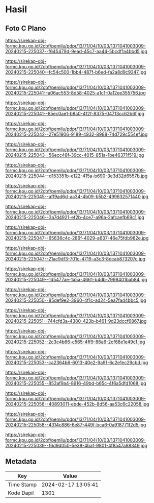 # Hasil

## Foto C Plano

https://sirekap-obj-formc.kpu.go.id/2cbf/pemilu/pdpr/13/71/04/10/03/1371041003009-20240215-225037--f645479d-9ead-45c7-aa44-5bcdf1a4bbd5.jpg

https://sirekap-obj-formc.kpu.go.id/2cbf/pemilu/pdpr/13/71/04/10/03/1371041003009-20240215-225040--fc54c500-1bb4-487f-b6ed-fa2a8d9c9247.jpg

https://sirekap-obj-formc.kpu.go.id/2cbf/pemilu/pdpr/13/71/04/10/03/1371041003009-20240215-225041--a06ac553-8d58-4025-a1c1-0a12ee355756.jpg

https://sirekap-obj-formc.kpu.go.id/2cbf/pemilu/pdpr/13/71/04/10/03/1371041003009-20240215-225041--85ec0ae1-b8a0-412f-8375-04713cc62b6f.jpg

https://sirekap-obj-formc.kpu.go.id/2cbf/pemilu/pdpr/13/71/04/10/03/1371041003009-20240215-225042--27e51906-9189-4932-8988-74d729c554ef.jpg

https://sirekap-obj-formc.kpu.go.id/2cbf/pemilu/pdpr/13/71/04/10/03/1371041003009-20240215-225043--56ecc48f-39cc-4015-851a-1be46371f519.jpg

https://sirekap-obj-formc.kpu.go.id/2cbf/pemilu/pdpr/13/71/04/10/03/1371041003009-20240215-225044--d153351b-e122-415a-b690-3e3d32d6557b.jpg

https://sirekap-obj-formc.kpu.go.id/2cbf/pemilu/pdpr/13/71/04/10/03/1371041003009-20240215-225045--aff9ad6d-aa34-4b09-b5b2-499632571440.jpg

https://sirekap-obj-formc.kpu.go.id/2cbf/pemilu/pdpr/13/71/04/10/03/1371041003009-20240215-225046--3a7d4921-ef2b-4ce7-a96a-2afcaefb69c1.jpg

https://sirekap-obj-formc.kpu.go.id/2cbf/pemilu/pdpr/13/71/04/10/03/1371041003009-20240215-225047--65636c4c-286f-4029-a637-46e75fdb982e.jpg

https://sirekap-obj-formc.kpu.go.id/2cbf/pemilu/pdpr/13/71/04/10/03/1371041003009-20240215-225047--21ac9df3-701c-4719-a3c3-8dcab873207c.jpg

https://sirekap-obj-formc.kpu.go.id/2cbf/pemilu/pdpr/13/71/04/10/03/1371041003009-20240215-225049--1d5477ae-1a5a-4661-b4db-7998401bab84.jpg

https://sirekap-obj-formc.kpu.go.id/2cbf/pemilu/pdpr/13/71/04/10/03/1371041003009-20240215-225050--85def9e2-3960-4f1c-ad24-5ea7fad4bbc5.jpg

https://sirekap-obj-formc.kpu.go.id/2cbf/pemilu/pdpr/13/71/04/10/03/1371041003009-20240215-225051--744cfd3a-4380-423b-b461-9d23dccf6867.jpg

https://sirekap-obj-formc.kpu.go.id/2cbf/pemilu/pdpr/13/71/04/10/03/1371041003009-20240215-225052--2c3c4b66-c565-4ff9-86a6-2cf68e1e49c1.jpg

https://sirekap-obj-formc.kpu.go.id/2cbf/pemilu/pdpr/13/71/04/10/03/1371041003009-20240215-225053--ca2364b6-6013-40e2-9a91-6c2e1ec29cbd.jpg

https://sirekap-obj-formc.kpu.go.id/2cbf/pemilu/pdpr/13/71/04/10/03/1371041003009-20240215-225055--853af9a4-8916-49bd-b65c-4f6a5dfd1068.jpg

https://sirekap-obj-formc.kpu.go.id/2cbf/pemilu/pdpr/13/71/04/10/03/1371041003009-20240215-225056--40893011-ebde-452b-8d56-aa53c6c22058.jpg

https://sirekap-obj-formc.kpu.go.id/2cbf/pemilu/pdpr/13/71/04/10/03/1371041003009-20240215-225058--4314c886-6e87-449f-bca6-0a918771f2d5.jpg

https://sirekap-obj-formc.kpu.go.id/2cbf/pemilu/pdpr/13/71/04/10/03/1371041003009-20240215-225039--f6d9d050-5e38-4baf-9801-4f8a47a88349.jpg


## Metadata

| Key        | Value               |
| ---------- | ------------------- |
| Time Stamp | 2024-02-17 13:05:41 |
| Kode Dapil | 1301                |




